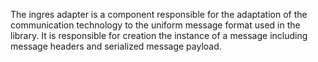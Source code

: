 The ingres adapter is a component responsible for the adaptation of the communication technology to the uniform message format used in the library.
It is responsible for creation the instance of a message including message headers and serialized message payload.